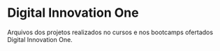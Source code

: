 # Digital Innovation One

Arquivos dos projetos realizados no cursos e nos bootcamps ofertados Digital Innovation One.


